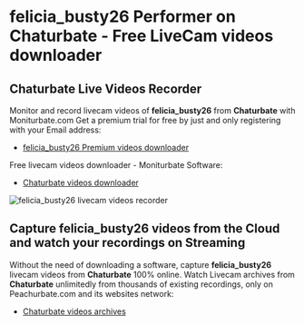 # felicia_busty26 Performer on Chaturbate - Free LiveCam videos downloader

## Chaturbate Live Videos Recorder

Monitor and record livecam videos of **felicia_busty26** from **Chaturbate** with Moniturbate.com
Get a premium trial for free by just and only registering with your Email address:
* [felicia_busty26 Premium videos downloader](https://moniturbate.com/request-demo-licence-key.html)

Free livecam videos downloader - Moniturbate Software:
* [Chaturbate videos downloader](https://moniturbate.com/moniturbate-download-software.html)

![felicia_busty26 livecam videos recorder](https://peachurnet.com/templates/moniturbate-software.png)


## Capture felicia_busty26 videos from the Cloud and watch your recordings on Streaming

Without the need of downloading a software, capture **felicia_busty26** livecam videos from **Chaturbate** 100% online.
Watch Livecam archives from **Chaturbate** unlimitedly from thousands of existing recordings, only on Peachurbate.com and its websites network:
* [Chaturbate videos archives](https://peachurnet.com/)